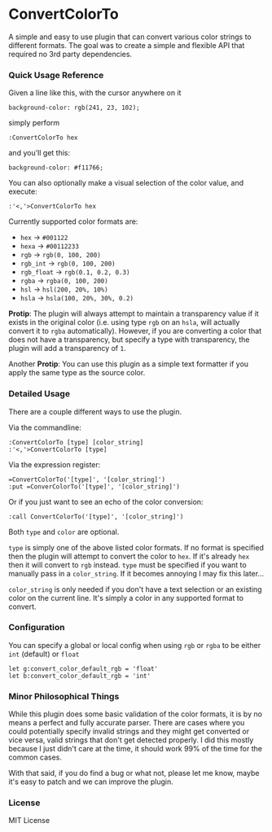 # ConvertColorTo

A simple and easy to use plugin that can convert various color strings to
different formats.  The goal was to create a simple and flexible API that
required no 3rd party dependencies.


### Quick Usage Reference

Given a line like this, with the cursor anywhere on it
```
background-color: rgb(241, 23, 102);
```

simply perform
```
:ConvertColorTo hex
```

and you'll get this:
```
background-color: #f11766;
```

You can also optionally make a visual selection of the color value, and
execute:
```
:'<,'>ConvertColorTo hex
```

Currently supported color formats are:

* `hex` -> `#001122`
* `hexa` -> `#00112233`
* `rgb` -> `rgb(0, 100, 200)`
* `rgb_int` -> `rgb(0, 100, 200)`
* `rgb_float` -> `rgb(0.1, 0.2, 0.3)`
* `rgba` -> `rgba(0, 100, 200)`
* `hsl` -> `hsl(200, 20%, 10%)`
* `hsla` -> `hsla(100, 20%, 30%, 0.2)`

**Protip**: The plugin will always attempt to maintain a transparency value if
it exists in the original color (i.e. using type `rgb` on an `hsla`, will
actually convert it to `rgba` automatically).  However, if you are converting a
color that does not have a transparency, but specify a type with transparency,
the plugin will add a transparency of `1`.

Another **Protip**: You can use this plugin as a simple text formatter if you
apply the same type as the source color.


### Detailed Usage

There are a couple different ways to use the plugin.

Via the commandline:
```
:ConvertColorTo [type] [color_string]
:'<,'>ConvertColorTo [type]
```

Via the expression register:
```
=ConvertColorTo('[type]', '[color_string]')
:put =ConverColorTo('[type]', '[color_string]')
```

Or if you just want to see an echo of the color conversion:
```
:call ConvertColorTo('[type]', '[color_string]')
```

Both `type` and `color` are optional.

`type` is simply one of the above listed color formats. If no format is
specified then the plugin will attempt to convert the color to `hex`.  If it's
already `hex` then it will convert to `rgb` instead.  `type` must be specified
if you want to manually pass in a `color_string`.  If it becomes annoying I may
fix this later...

`color_string` is only needed if you don't have a text selection or an existing
color on the current line.  It's simply a color in any supported format to
convert.


### Configuration

You can specify a global or local config when using `rgb` or `rgba` to be
either `int` (default) or `float`

```
let g:convert_color_default_rgb = 'float'
let b:convert_color_default_rgb = 'int'
```


### Minor Philosophical Things

While this plugin does some basic validation of the color formats, it is by no
means a perfect and fully accurate parser.  There are cases where you could
potentially specify invalid strings and they might get converted or vice versa,
valid strings that don't get detected properly.  I did this mostly because I
just didn't care at the time, it should work 99% of the time for the common
cases.

With that said, if you do find a bug or what not, please let me know, maybe
it's easy to patch and we can improve the plugin.


### License

MIT License
